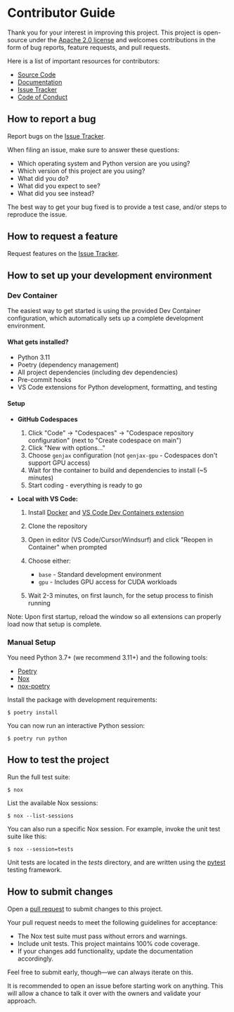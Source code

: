 # Contributor Guide

Thank you for your interest in improving this project.
This project is open-source under the [Apache 2.0 license] and
welcomes contributions in the form of bug reports, feature requests, and pull requests.

Here is a list of important resources for contributors:

- [Source Code]
- [Documentation]
- [Issue Tracker]
- [Code of Conduct]

[apache 2.0 license]: https://opensource.org/licenses/Apache-2.0
[source code]: https://github.com/genjax-dev/genjax-chi
[documentation]: https://genjax.gen.dev
[issue tracker]: https://github.com/genjax-dev/genjax-chi/issues

## How to report a bug

Report bugs on the [Issue Tracker].

When filing an issue, make sure to answer these questions:

- Which operating system and Python version are you using?
- Which version of this project are you using?
- What did you do?
- What did you expect to see?
- What did you see instead?

The best way to get your bug fixed is to provide a test case,
and/or steps to reproduce the issue.

## How to request a feature

Request features on the [Issue Tracker].

## How to set up your development environment

### Dev Container

The easiest way to get started is using the provided Dev Container configuration, which automatically sets up a complete development environment.

#### What gets installed?
- Python 3.11
- Poetry (dependency management)
- All project dependencies (including dev dependencies)
- Pre-commit hooks
- VS Code extensions for Python development, formatting, and testing

#### Setup

- **GitHub Codespaces**
  1. Click "Code" → "Codespaces" → "Codespace repository configuration" (next to "Create codespace on main")
  2. Click "New with options..."
  3. Choose `genjax` configuration (not `genjax-gpu` - Codespaces don't support GPU access)
  4. Wait for the container to build and dependencies to install (~5 minutes)
  5. Start coding - everything is ready to go

- **Local with VS Code:**
  1. Install [Docker](https://docs.docker.com/get-docker/) and [VS Code Dev Containers extension](https://marketplace.visualstudio.com/items?itemName=ms-vscode-remote.remote-containers)
  2. Clone the repository
  3. Open in editor (VS Code/Cursor/Windsurf) and click "Reopen in Container" when prompted
  4. Choose either:
     - `base` - Standard development environment
     - `gpu` - Includes GPU access for CUDA workloads

  5. Wait 2-3 minutes, on first launch, for the setup process to finish running

Note: Upon first startup, reload the window so all extensions can properly load now that setup is complete.

### Manual Setup
You need Python 3.7+ (we recommend 3.11+) and the following tools:

- [Poetry]
- [Nox]
- [nox-poetry]

Install the package with development requirements:

```console
$ poetry install
```

You can now run an interactive Python session:

```console
$ poetry run python
```

[poetry]: https://python-poetry.org/
[nox]: https://nox.thea.codes/
[nox-poetry]: https://nox-poetry.readthedocs.io/

## How to test the project

Run the full test suite:

```console
$ nox
```

List the available Nox sessions:

```console
$ nox --list-sessions
```

You can also run a specific Nox session.
For example, invoke the unit test suite like this:

```console
$ nox --session=tests
```

Unit tests are located in the _tests_ directory,
and are written using the [pytest] testing framework.

[pytest]: https://pytest.readthedocs.io/

## How to submit changes

Open a [pull request] to submit changes to this project.

Your pull request needs to meet the following guidelines for acceptance:

- The Nox test suite must pass without errors and warnings.
- Include unit tests. This project maintains 100% code coverage.
- If your changes add functionality, update the documentation accordingly.

Feel free to submit early, though—we can always iterate on this.

It is recommended to open an issue before starting work on anything.
This will allow a chance to talk it over with the owners and validate your approach.

[pull request]: https://github.com/genjax-dev/genjax-chi/pulls

<!-- github-only -->

[code of conduct]: CODE_OF_CONDUCT.md
